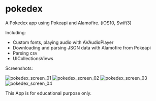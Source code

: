 # pokedex
A Pokedex app using Pokeapi and Alamofire. (iOS10, Swift3)

Including: 
- Custom fonts, playing audio with AVAudioPlayer
- Downloading and parsing JSON data with Alamofire from Pokeapi
- Parsing csv
- UICollectionsViews

Screenshots:

![pokedex_screen_01](https://cloud.githubusercontent.com/assets/20715639/19027482/de64b5fc-896b-11e6-83aa-9d16794becd0.PNG)
![pokedex_screen_02](https://cloud.githubusercontent.com/assets/20715639/19027484/de67e7c2-896b-11e6-8413-7d4b5a2badea.PNG)
![pokedex_screen_03](https://cloud.githubusercontent.com/assets/20715639/19027483/de65e116-896b-11e6-9386-5c4701792941.PNG)
![pokedex_screen_04](https://cloud.githubusercontent.com/assets/20715639/19027485/de6866de-896b-11e6-95ef-dac63f1a3e8d.PNG)

This App is for educational purpose only.
